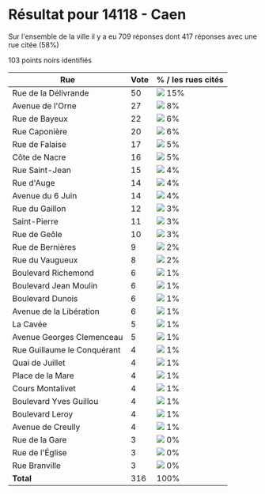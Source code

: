 # Résultat pour 14118 - Caen

Sur l'ensemble de la ville il y a eu 709 réponses dont 417 réponses avec une rue citée (58%)

103 points noirs identifiés

| Rue | Vote | % / les rues cités|
|-----|------|-------------------|
| Rue de la Délivrande | 50 | <img src="../../img/bar_15.gif" />&nbsp;15%|
| Avenue de l'Orne | 27 | <img src="../../img/bar_8.gif" />&nbsp;8%|
| Rue de Bayeux | 22 | <img src="../../img/bar_6.gif" />&nbsp;6%|
| Rue Caponière | 20 | <img src="../../img/bar_6.gif" />&nbsp;6%|
| Rue de Falaise | 17 | <img src="../../img/bar_5.gif" />&nbsp;5%|
| Côte de Nacre | 16 | <img src="../../img/bar_5.gif" />&nbsp;5%|
| Rue Saint-Jean | 15 | <img src="../../img/bar_4.gif" />&nbsp;4%|
| Rue d'Auge | 14 | <img src="../../img/bar_4.gif" />&nbsp;4%|
| Avenue du 6 Juin | 14 | <img src="../../img/bar_4.gif" />&nbsp;4%|
| Rue du Gaillon | 12 | <img src="../../img/bar_3.gif" />&nbsp;3%|
| Saint-Pierre | 11 | <img src="../../img/bar_3.gif" />&nbsp;3%|
| Rue de Geôle | 10 | <img src="../../img/bar_3.gif" />&nbsp;3%|
| Rue de Bernières | 9 | <img src="../../img/bar_2.gif" />&nbsp;2%|
| Rue du Vaugueux | 8 | <img src="../../img/bar_2.gif" />&nbsp;2%|
| Boulevard Richemond | 6 | <img src="../../img/bar_1.gif" />&nbsp;1%|
| Boulevard Jean Moulin | 6 | <img src="../../img/bar_1.gif" />&nbsp;1%|
| Boulevard Dunois | 6 | <img src="../../img/bar_1.gif" />&nbsp;1%|
| Avenue de la Libération | 6 | <img src="../../img/bar_1.gif" />&nbsp;1%|
| La Cavée | 5 | <img src="../../img/bar_1.gif" />&nbsp;1%|
| Avenue Georges Clemenceau | 5 | <img src="../../img/bar_1.gif" />&nbsp;1%|
| Rue Guillaume le Conquérant | 4 | <img src="../../img/bar_1.gif" />&nbsp;1%|
| Quai de Juillet | 4 | <img src="../../img/bar_1.gif" />&nbsp;1%|
| Place de la Mare | 4 | <img src="../../img/bar_1.gif" />&nbsp;1%|
| Cours Montalivet | 4 | <img src="../../img/bar_1.gif" />&nbsp;1%|
| Boulevard Yves Guillou | 4 | <img src="../../img/bar_1.gif" />&nbsp;1%|
| Boulevard Leroy | 4 | <img src="../../img/bar_1.gif" />&nbsp;1%|
| Avenue de Creully | 4 | <img src="../../img/bar_1.gif" />&nbsp;1%|
| Rue de la Gare | 3 | <img src="../../img/bar_0.gif" />&nbsp;0%|
| Rue de l'Église | 3 | <img src="../../img/bar_0.gif" />&nbsp;0%|
| Rue Branville | 3 | <img src="../../img/bar_0.gif" />&nbsp;0%|
| **Total** | 316 | 100%|
